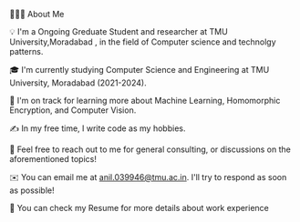 👨🏻‍💻  About Me

💡   I'm a Ongoing Greduate Student and researcher at TMU University,Moradabad , in the field of Computer science and technolgy patterns.

🎓  I'm currently studying Computer Science and Engineering at TMU University, Moradabad (2021-2024).

🌱  I'm on track for learning more about Machine Learning, Homomorphic Encryption, and Computer Vision.

✍️  In my free time, I write code  as my hobbies.

💬  Feel free to reach out to me for general consulting, or discussions on the aforementioned topics!

✉️  You can email me at anil.039946@tmu.ac.in. I'll try to respond as soon as possible!

📄  You can check my Resume for more details about work experience

